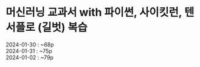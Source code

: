# 머신러닝 교과서 with 파이썬, 사이킷런, 텐서플로 (길벗) 복습
2024-01-30 : ~68p
<br>
2024-01-31 : ~75p
<br>
2024-01-02 : ~79p
